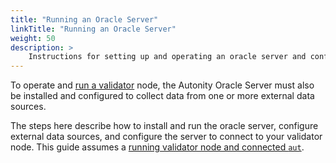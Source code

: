 ```yaml
---
title: "Running an Oracle Server"
linkTitle: "Running an Oracle Server"
weight: 50
description: >
    Instructions for setting up and operating an oracle server and configuring to provide data to a validator node.
---
```


To operate and [run a validator](/validators/) node, the Autonity Oracle Server must also be installed and configured to collect data from one or more external data sources.

The steps here describe how to install and run the oracle server, configure external data sources, and configure the server to connect to your validator node. This guide assumes a [running validator node and connected `aut`](/validators/).

